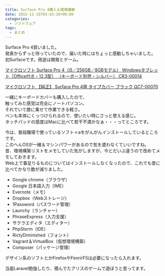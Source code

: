 ```yaml
---
title: Surface Pro 4購入＆環境構築
date: 2015-11-15T03:43:20+00:00
categories:
  - ソフトウェア
tags:
  - まとめ
---
```

Surface Pro 4買いました。  
発表からずっと待っていたので、届いた時にはちょっと感動しちゃいました。  
初Surfaceです。用途は開発とゲーム。

<a href="http://www.amazon.co.jp/gp/product/B016ZZIS2U/ref=as_li_tf_tl?ie=UTF8&camp=247&creative=1211&creativeASIN=B016ZZIS2U&linkCode=as2&tag=check-22" rel="nofollow">マイクロソフト Surface Pro 4（i5／256GB／8GBモデル） Windowsタブレット［Office付き・12.3型］ （キーボード別売・シルバー） CR3-00014</a><img loading="lazy" style="border: none !important; margin: 0px !important;" src="http://ir-jp.amazon-adsystem.com/e/ir?t=check-22&l=as2&o=9&a=B016ZZIS2U" alt="" width="1" height="1" border="0" />

<a href="http://www.amazon.co.jp/gp/product/B016ZYWBBK/ref=as_li_tf_tl?ie=UTF8&camp=247&creative=1211&creativeASIN=B016ZYWBBK&linkCode=as2&tag=check-22" rel="nofollow">マイクロソフト 【純正】 Surface Pro 4用 タイプカバー ブラック QC7-00070</a><img loading="lazy" style="border: none !important; margin: 0px !important;" src="http://ir-jp.amazon-adsystem.com/e/ir?t=check-22&l=as2&o=9&a=B016ZYWBBK" alt="" width="1" height="1" border="0" />

一緒にキーボードカバーも購入したので、  
触ってみた感覚は完全にノートパソコン。  
それでいて膝に乗せて作業できる軽さ。  
ペンも本体にくっつけられるので、使いたい時にさっと使える感じ。  
タッチパッドの感度はMacに比べて若干不満かなぁ・・・ってところです。

今は、普段職場で使っているソフト＋aをがんがんインストールしているところです。  
このへんOSが一緒＆マシンパワーがあるので気を遣わなくていいですね。  
昔、環境構築リストをメモしていた気がしますが、今とだいぶ違うので改めてメモしておきます。  
Web上で事足りるものについてはインストールしなくなったので、これでも昔に比べてかなり数が減りました。

  * Google chrome（ブラウザ）
  * Google 日本語入力（IME）
  * Evernote（メモ）
  * Dropbox（Webストレージ）
  * 1Password（パスワード管理）
  * Launchy（ランチャー）
  * PhraseExpress（入力支援）
  * サクラエディタ（エディター）
  * PhpStorm（IDE）
  * RictyDiminished（フォント）
  * Vagrant＆VirtualBox（仮想環境構築）
  * Composer（パッケージ管理）

デザイン系のソフトとかFirefoxやFenrirFSは必要になったら入れます。

当面Laravel勉強したり、積んでたアリスのゲームで遊ぼうと思ってます。
